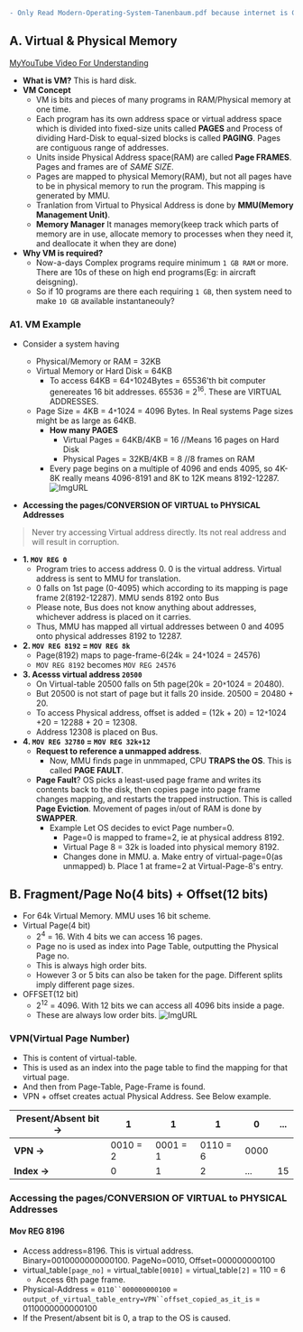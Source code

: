 ```diff
- Only Read Modern-Operating-System-Tanenbaum.pdf because internet is Garbage
```
## A. Virtual & Physical Memory
[MyYouTube Video For Understanding](https://www.youtube.com/watch?v=OjGycsu0I1M)
- **What is VM?** This is hard disk.
- **VM Concept** 
  - VM is bits and pieces of many programs in RAM/Physical memory at one time.
  - Each program has its own address space or virtual address space which is divided into fixed-size units called **PAGES** and Process of dividing Hard-Disk to equal-sized blocks is called **PAGING**. Pages are contiguous range of addresses.
  - Units inside Physical Address space(RAM) are called **Page FRAMES**. Pages and frames are of *SAME SIZE*.
  - Pages are mapped to physical Memory(RAM), but not all pages have to be in physical memory to run the program. This mapping is generated by MMU.
  - Tranlation from Virtual to Physical Address is done by **MMU(Memory Management Unit)**.
  - **Memory Manager** It manages memory(keep track which parts of memory are in use, allocate memory to processes when they need it, and deallocate it when they are done)
- **Why VM is required?**
  - Now-a-days Complex programs require minimum `1 GB RAM` or more. There are 10s of these on high end programs(Eg: in aircraft deisgning).
  - So if 10 programs are there each requiring `1 GB`, then system need to make `10 GB` available instantaneouly?

### A1. VM Example
- Consider a system having 
  - Physical/Memory or RAM = 32KB
  - Virtual Memory or Hard Disk = 64KB
    - To access 64KB = 64`*`1024Bytes = 65536'th bit computer genereates 16 bit addresses. 65536 = 2<sup>16</sup>. These are VIRTUAL ADDRESSES.
  - Page Size = 4KB = 4`*`1024 = 4096 Bytes. In Real systems Page sizes might be as large as 64KB.
    - **How many PAGES**
      - Virtual Pages = 64KB/4KB = 16         //Means 16 pages on Hard Disk
      - Physical Pages = 32KB/4KB = 8         //8 frames on RAM
    - Every page begins on a multiple of 4096 and ends 4095, so 4K-8K really means 4096-8191 and 8K to 12K means 8192-12287.      
![ImgURL](https://i.ibb.co/GCFwbL0/virtual-physical.png)

- **Accessing the pages/CONVERSION OF VIRTUAL to PHYSICAL Addresses**
> Never try accessing Virtual address directly. Its not real address and will result in corruption.
- **1. `MOV REG 0`**
  - Program tries to access address 0. 0 is the virtual address. Virtual address is sent to MMU for translation.
  - 0 falls on 1st page (0-4095) which according to its mapping is page frame 2(8192-12287). MMU sends 8192 onto Bus
  - Please note, Bus does not know anything about addresses, whichever address is placed on it carries.
  - Thus, MMU has mapped all virtual addresses between 0 and 4095 onto physical addresses 8192 to 12287.
- **2. `MOV REG 8192` = `MOV REG 8k`**
  - Page(8192) maps to page-frame-6(24k = 24`*`1024 = 24576)
  - `MOV REG 8192` becomes `MOV REG 24576`
- **3. Acesss virtual address `20500`**
  - On Virtual-table 20500 falls on 5th page(20k = 20`*`1024 = 20480). 
  - But 20500 is not start of page but it falls 20 inside. 20500 = 20480 + 20.
  - To access Physical address, offset is added = (12k + 20) = 12`*`1024 +20 = 12288 + 20 = 12308. 
  - Address 12308 is placed on Bus.
- **4. `MOV REG 32780` = `MOV REG 32k+12`**
  - **Request to reference a unmapped address**.
    - Now, MMU finds page in unmmaped, CPU **TRAPS the OS**. This is called **PAGE FAULT**.
  - **Page Fault**? OS picks a least-used page frame and writes its contents back to the disk, then copies page into page frame changes mapping, and restarts the trapped instruction. This is called **Page Eviction**. Movement of pages in/out of RAM is done by **SWAPPER**.
    - Example Let OS decides to evict Page number=0. 
      - Page=0 is mapped to frame=2, ie at physical address 8192.
      - Virtual Page 8 = 32k is loaded into physical memory 8192.
      - Changes done in MMU.  a. Make entry of virtual-page=0(as unmapped)  b. Place 1 at frame=2 at Virtual-Page-8's entry.

## B. Fragment/Page No(4 bits) + Offset(12 bits) 
- For 64k Virtual Memory. MMU uses 16 bit scheme.
- Virtual Page(4 bit) 
  - 2<sup>4</sup> = 16. With 4 bits we can access 16 pages.
  - Page no is used as index into Page Table, outputting the Physical Page no.
  - This is always high order bits.
  - However 3 or 5 bits can also be taken for the page. Different splits imply different page sizes.
- OFFSET(12 bit)
  - 2<sup>12</sup> = 4096. With 12 bits we can access all 4096 bits inside a page.
  - These are always low order bits.
![ImgURL](https://i.ibb.co/86bzCf4/MMU-opearation.png)   

### VPN(Virtual Page Number)
- This is content of virtual-table.
- This is used as an index into the page table to find the mapping for that virtual page.
- And then from Page-Table, Page-Frame is found.
- VPN + offset creates actual Physical Address. See Below example.

| **Present/Absent bit ->** | 1 | 1 | 1 | 0 | ... |
| --- | --- | --- | --- | --- | --- |
| **VPN ->** | 0010 = 2 | 0001 = 1 | 0110 = 6 | 0000 |  |
| **Index ->** | 0 | 1 | 2 | ... | 15 |

### Accessing the pages/CONVERSION OF VIRTUAL to PHYSICAL Addresses
#### Mov REG 8196
- Access address=8196. This is virtual address. Binary=0010000000000100. PageNo=0010, Offset=000000000100
- virtual_table`[page_no]` = virtual_table`[0010]` = virtual_table`[2]` = 110 = 6
  - Access 6th page frame.
- Physical-Address = `0110``000000000100` = `output_of_virtual_table_entry=VPN``offset_copied_as_it_is` = 0110000000000100
- If the Present/absent bit is 0, a trap to the OS is caused.
